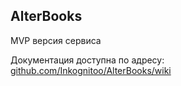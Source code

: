 ## AlterBooks

MVP версия сервиса

Документация доступна по адресу:  
[github.com/Inkognitoo/AlterBooks/wiki](https://github.com/Inkognitoo/AlterBooks/wiki)